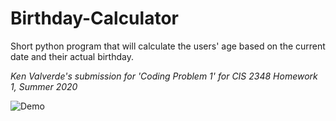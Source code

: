 # Birthday-Calculator
Short python program that will calculate the users' age based on the current date and their actual birthday. 

*Ken Valverde's submission for 'Coding Problem 1' for CIS 2348 Homework 1, Summer 2020*

![Demo](gifs/demo.gif)
